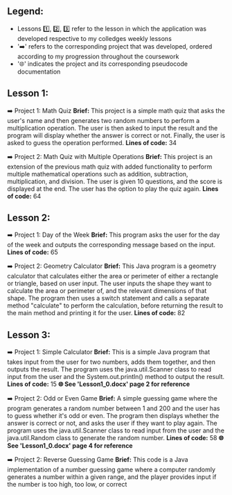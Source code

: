## Legend:
  - Lessons 1️⃣, 2️⃣, 3️⃣ refer to the lesson in which the application was developed respective to my colledges weekly lessons
  - '➡️' refers to the corresponding project that was developed, ordered according to my progression throughout the coursework
  - '🌐' indicates the project and its corresponding pseudocode documentation

## Lesson 1:
  ➡️ Project 1: Math Quiz
    **Brief:** This project is a simple math quiz that asks the user's name and then generates two random numbers to perform a multiplication operation. The user is then asked to input the result and the program will display whether the answer is correct or not. Finally, the user is asked to guess the operation performed.
    **Lines of code:** 34

  ➡️ Project 2: Math Quiz with Multiple Operations
    **Brief:** This project is an extension of the previous math quiz with added functionality to perform multiple mathematical operations such as addition, subtraction, multiplication, and division. The user is given 10 questions, and the score is displayed at the end. The user has the option to play the quiz again.
    **Lines of code:** 64

## Lesson 2:
  ➡️ Project 1: Day of the Week
    **Brief:** This program asks the user for the day of the week and outputs the corresponding message based on the input.
    **Lines of code:** 65
      
  ➡️ Project 2: Geometry Calculator
    **Brief:** This Java program is a geometry calculator that calculates either the area or perimeter of either a rectangle or triangle, based on user input. The user inputs the shape they want to calculate the area or perimeter of, and the relevant dimensions of that shape. The program then uses a switch statement and calls a separate method "calculate" to perform the calculation, before returning the result to the main method and printing it for the user.
    **Lines of code:** 82

## Lesson 3: 
  ➡️ Project 1: Simple Calculator
    **Brief:** This is a simple Java program that takes input from the user for two numbers, adds them together, and then outputs the result. The program uses the java.util.Scanner class to read input from the user and the System.out.println() method to output the result.
    **Lines of code:** 15
    **🌐 See 'Lesson1_0.docx' page 2 for reference**
      
  ➡️ Project 2: Odd or Even Game
    **Brief:** A simple guessing game where the program generates a random number between 1 and 200 and the user has to guess whether it's odd or even. The program then displays whether the answer is correct or not, and asks the user if they want to play again. The program uses the java.util.Scanner class to read input from the user and the java.util.Random class to generate the random number.
    **Lines of code:** 58
    **🌐 See 'Lesson1_0.docx' page 4 for reference**
    
  ➡️ Project 2: Reverse Guessing Game
    **Brief:** This code is a Java implementation of a number guessing game where a computer randomly generates a number within a given range, and the player provides input if the number is too high, too low, or correct
